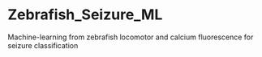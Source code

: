 # Zebrafish_Seizure_ML
Machine-learning from zebrafish locomotor and calcium fluorescence for seizure classification
